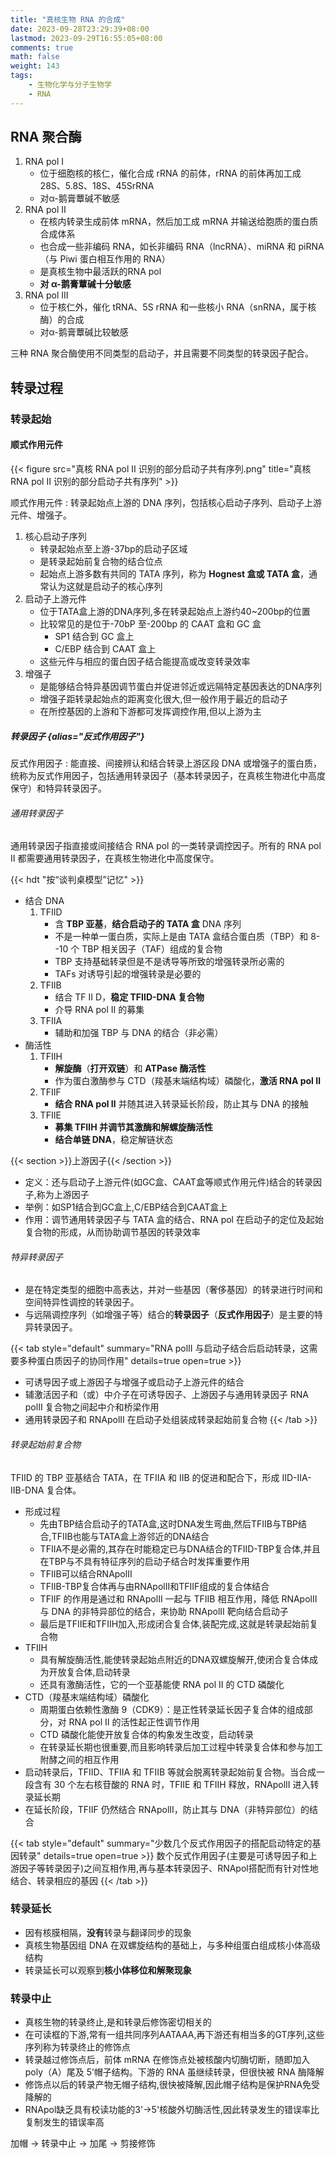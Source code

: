 ```yaml
---
title: "真核生物 RNA 的合成"
date: 2023-09-28T23:29:39+08:00
lastmod: 2023-09-29T16:55:05+08:00
comments: true
math: false
weight: 143
tags:
    - 生物化学与分子生物学
    - RNA
---
```


## RNA 聚合酶

1. RNA pol Ⅰ
    - 位于细胞核的核仁，催化合成 rRNA 的前体，rRNA 的前体再加工成 28S、5.8S、18S、45SrRNA
    - 对α-鹅膏蕈碱不敏感
2. RNA pol Ⅱ
    - 在核内转录生成前体 mRNA，然后加工成 mRNA 并输送给胞质的蛋白质合成体系
    - 也合成一些非编码 RNA，如长非编码 RNA（lncRNA）、miRNA 和 piRNA（与 Piwi 蛋白相互作用的 RNA）
    - 是真核生物中最活跃的RNA pol
    - **对 α-鹅膏蕈碱十分敏感**
3. RNA pol Ⅲ
    - 位于核仁外，催化 tRNA、5S rRNA 和一些核小 RNA（snRNA，属于核酶）的合成
    - 对α-鹅膏蕈碱比较敏感

三种 RNA 聚合酶使用不同类型的启动子，并且需要不同类型的转录因子配合。

## 转录过程

### 转录起始

#### 顺式作用元件

{{< figure src="真核 RNA pol Ⅱ 识别的部分启动子共有序列.png" title="真核 RNA pol Ⅱ 识别的部分启动子共有序列" >}}

顺式作用元件
: 转录起始点上游的 DNA 序列，包括核心启动子序列、启动子上游元件、增强子。

1. 核心启动子序列
    - 转录起始点至上游-37bp的启动子区域
    - 是转录起始前复合物的结合位点
    - 起始点上游多数有共同的 TATA 序列，称为 **Hognest 盒或 TATA 盒**，通常认为这就是启动子的核心序列
2. 启动子上游元件
    - 位于TATA盒上游的DNA序列,多在转录起始点上游约40~200bp的位置
    - 比较常见的是位于-70bP 至-200bp 的 CAAT 盒和 GC 盒
        - SP1 结合到 GC 盒上
        - C/EBP 结合到 CAAT 盒上
    - 这些元件与相应的蛋白因子结合能提高或改变转录效率
3. 增强子
    - 是能够结合特异基因调节蛋白并促进邻近或远隔特定基因表达的DNA序列
    - 增强子距转录起始点的距离变化很大,但一般作用于最近的启动子
    - 在所控基因的上游和下游都可发挥调控作用,但以上游为主

##### 转录因子 {alias="反式作用因子"}

反式作用因子
: 能直接、间接辨认和结合转录上游区段 DNA 或增强子的蛋白质，统称为反式作用因子，包括通用转录因子（基本转录因子，在真核生物进化中高度保守）和特异转录因子。

###### 通用转录因子

通用转录因子指直接或间接结合 RNA pol 的一类转录调控因子。所有的 RNA pol Ⅱ 都需要通用转录因子，在真核生物进化中高度保守。

{{< hdt "按“谈判桌模型”记忆" >}}

- 结合 DNA
    1. TFⅡD
        - 含 **TBP 亚基**，**结合启动子的 TATA 盒** DNA 序列
        - 不是一种单一蛋白质，实际上是由 TATA 盒结合蛋白质（TBP）和 8--10 个 TBP 相关因子（TAF）组成的复合物
        - TBP 支持基础转录但是不是诱导等所致的增强转录所必需的
        - TAFs 对诱导引起的增强转录是必要的
    2. TFⅡB
        - 结合 TF Ⅱ D，**稳定 TFⅡD-DNA 复合物**
        - 介导 RNA pol Ⅱ 的募集
    3. TFⅡA
        - 辅助和加强 TBP 与 DNA 的结合（非必需）
- 酶活性
    1. TFⅡH
        - **解旋酶**（**打开双链**）和 **ATPase 酶活性**
        - 作为蛋白激酶参与 CTD（羧基末端结构域）磷酸化，**激活 RNA pol Ⅱ**
    2. TFⅡF
        - **结合 RNA pol Ⅱ** 并随其进入转录延长阶段，防止其与 DNA 的接触
    3. TFⅡE
        - **募集 TFⅡH 并调节其激酶和解螺旋酶活性**
        - **结合单链 DNA**，稳定解链状态

{{< section >}}上游因子{{< /section >}}

- 定义：还与启动子上游元件(如GC盒、CAAT盒等顺式作用元件)结合的转录因子,称为上游因子
- 举例：如SP1结合到GC盒上,C/EBP结合到CAAT盒上
- 作用：调节通用转录因子与 TATA 盒的结合、RNA pol 在启动子的定位及起始复合物的形成，从而协助调节基因的转录效率

###### 特异转录因子

- 是在特定类型的细胞中高表达，并对一些基因（奢侈基因）的转录进行时间和空间特异性调控的转录因子。
- 与远隔调控序列（如增强子等）结合的**转录因子**（**反式作用因子**）是主要的特异转录因子。

{{< tab style="default" summary="RNA polII 与启动子结合后启动转录，这需要多种蛋白质因子的协同作用" details=true open=true >}}
- 可诱导因子或上游因子与增强子或启动子上游元件的结合
- 辅激活因子和（或）中介子在可诱导因子、上游因子与通用转录因子 RNA polII 复合物之间起中介和桥梁作用
- 通用转录因子和 RNApolII 在启动子处组装成转录起始前复合物
{{< /tab >}}

###### 转录起始前复合物

TFIID 的 TBP 亚基结合 TATA，在 TFIIA 和 IIB 的促进和配合下，形成 IID-IIA-IIB-DNA 复合体。

- 形成过程
    - 先由TBP结合启动子的TATA盒,这时DNA发生弯曲,然后TFIIB与TBP结合,TFIIB也能与TATA盒上游邻近的DNA结合
    - TFIIA不是必需的,其存在时能稳定已与DNA结合的TFIID-TBP复合体,并且在TBP与不具有特征序列的启动子结合时发挥重要作用
    - TFIIB可以结合RNApolII
    - TFIIB-TBP复合体再与由RNApolII和TFIIF组成的复合体结合
    - TFIIF 的作用是通过和 RNApolII 一起与 TFIIB 相互作用，降低 RNApolII 与 DNA 的非特异部位的结合，来协助 RNApolII 靶向结合启动子
    - 最后是TFIIE和TFIIH加入,形成闭合复合体,装配完成,这就是转录起始前复合物
- TFIIH
    - 具有解旋酶活性,能使转录起始点附近的DNA双螺旋解开,使闭合复合体成为开放复合体,启动转录
    - 还具有激酶活性，它的一个亚基能使 RNA pol Ⅱ 的 CTD 磷酸化
- CTD（羧基末端结构域）磷酸化
    - 周期蛋白依赖性激酶 9（CDK9）：是正性转录延长因子复合体的组成部分，对 RNA pol Ⅱ 的活性起正性调节作用
    - CTD 磷酸化能使开放复合体的构象发生改变，启动转录
    - 在转录延长期也很重要,而且影响转录后加工过程中转录复合体和参与加工附酵之间的相互作用
- 启动转录后，TFIID、TFIIA 和 TFIIB 等就会脱离转录起始前复合物。当合成一段含有 30 个左右核苷酸的 RNA 时，TFIIE 和 TFIIH 释放，RNApolII 进入转录延长期
- 在延长阶段，TFIIF 仍然结合 RNApolII，防止其与 DNA（非特异部位）的结合

{{< tab style="default" summary="少数几个反式作用因子的搭配启动特定的基因转录" details=true open=true >}}
数个反式作用因子(主要是可诱导因子和上游因子等转录因子)之间互相作用,再与基本转录因子、RNApol搭配而有针对性地结合、转录相应的基因
{{< /tab >}}

### 转录延长

- 因有核膜相隔，**没有**转录与翻译同步的现象
- 真核生物基因组 DNA 在双螺旋结构的基础上，与多种组蛋白组成核小体高级结构
- 转录延长可以观察到**核小体移位和解聚现象**

### 转录中止

- 真核生物的转录终止,是和转录后修饰密切相关的
- 在可读框的下游,常有一组共同序列AATAAA,再下游还有相当多的GT序列,这些序列称为转录终止的修饰点
- 转录越过修饰点后，前体 mRNA 在修饰点处被核酸内切酶切断，随即加入 poly（A）尾及 5’帽子结构。下游的 RNA 虽继续转录，但很快被 RNA 酶降解
- 修饰点以后的转录产物无帽子结构,很快被降解,因此帽子结构是保护RNA免受降解的
- RNApol缺乏具有校读功能的3'→5'核酸外切酶活性,因此转录发生的错误率比复制发生的错误率高

加帽 → 转录中止 → 加尾 → 剪接修饰
